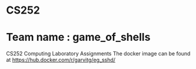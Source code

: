# CS252
# Team name : game_of_shells
CS252 Computing Laboratory Assignments 
The docker image can be found at https://hub.docker.com/r/garvitg/eg_sshd/

